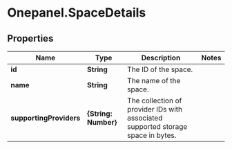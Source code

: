 # Onepanel.SpaceDetails

## Properties
Name | Type | Description | Notes
------------ | ------------- | ------------- | -------------
**id** | **String** | The ID of the space. | 
**name** | **String** | The name of the space. | 
**supportingProviders** | **{String: Number}** | The collection of provider IDs with associated supported storage space in bytes.  | 


